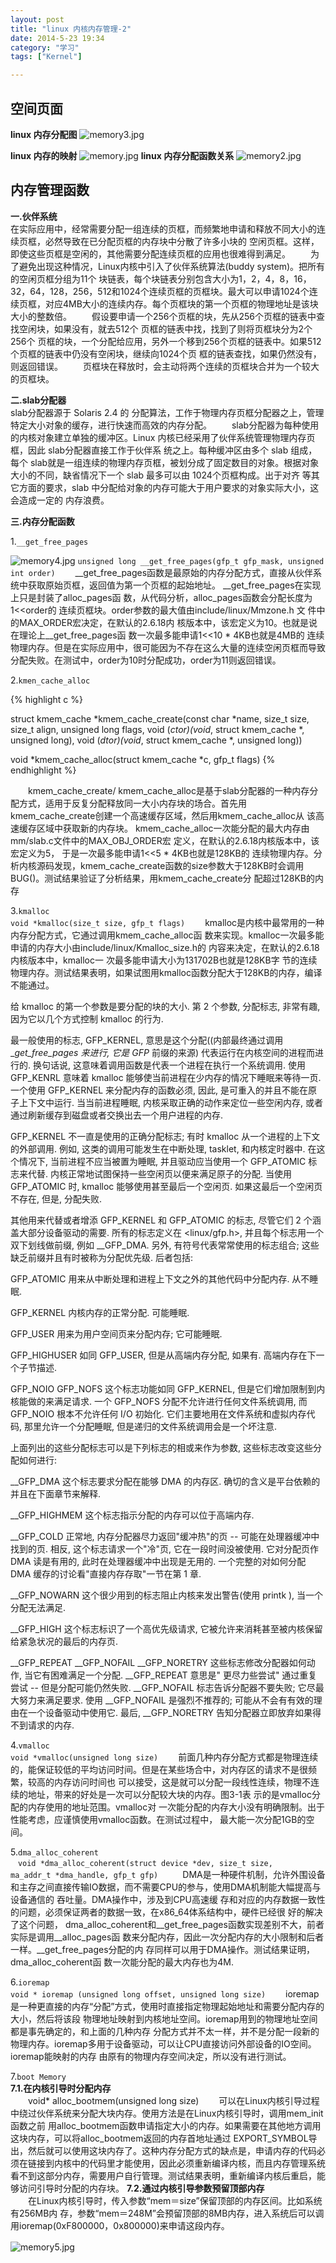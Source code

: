 ```yaml
---
layout: post
title: "linux 内核内存管理-2"
date: 2014-5-23 19:34
category: "学习"
tags: ["Kernel"]

---
```


## 空间页面 ##
__linux 内存分配图__
![memory3.jpg](/picture/memory3.jpg)

__linux 内存的映射__
![memory.jpg](/picture/memory.jpg)
__linux 内存分配函数关系__
![memory2.jpg](/picture/memory2.jpg)

## 内存管理函数 ##
__一.伙伴系统__                  
   在实际应用中，经常需要分配一组连续的页框，而频繁地申请和释放不同大小的连续页框，必然导致在已分配页框的内存块中分散了许多小块的 空闲页框。这样，即使这些页框是空闲的，其他需要分配连续页框的应用也很难得到满足。
　　为了避免出现这种情况，Linux内核中引入了伙伴系统算法(buddy system)。把所有的空闲页框分组为11个 块链表，每个块链表分别包含大小为1，2，4，8，16，32，64，128，256，512和1024个连续页框的页框块。最大可以申请1024个连 续页框，对应4MB大小的连续内存。每个页框块的第一个页框的物理地址是该块大小的整数倍。
　　假设要申请一个256个页框的块，先从256个页框的链表中查找空闲块，如果没有，就去512个 页框的链表中找，找到了则将页框块分为2个256个 页框的块，一个分配给应用，另外一个移到256个页框的链表中。如果512个页框的链表中仍没有空闲块，继续向1024个页 框的链表查找，如果仍然没有，则返回错误。
　　页框块在释放时，会主动将两个连续的页框块合并为一个较大的页框块。

__二.slab分配器__                  
   slab分配器源于 Solaris 2.4 的 分配算法，工作于物理内存页框分配器之上，管理特定大小对象的缓存，进行快速而高效的内存分配。
　　slab分配器为每种使用的内核对象建立单独的缓冲区。Linux 内核已经采用了伙伴系统管理物理内存页框，因此 slab分配器直接工作于伙伴系 统之上。每种缓冲区由多个 slab 组成，每个 slab就是一组连续的物理内存页框，被划分成了固定数目的对象。根据对象大小的不同，缺省情况下一个 slab 最多可以由 1024个页框构成。出于对齐 等其它方面的要求，slab 中分配给对象的内存可能大于用户要求的对象实际大小，这会造成一定的 内存浪费。

__三.内存分配函数__

1.`__get_free_pages`

![memory4.jpg](/picture/memory4.jpg)
`unsigned long __get_free_pages(gfp_t gfp_mask, unsigned int order)`
　　__get_free_pages函数是最原始的内存分配方式，直接从伙伴系统中获取原始页框，返回值为第一个页框的起始地址。 __get_free_pages在实现上只是封装了alloc_pages函 数，从代码分析，alloc_pages函数会分配长度为1<<order的 连续页框块。order参数的最大值由include/linux/Mmzone.h 文 件中的MAX_ORDER宏决定，在默认的2.6.18内 核版本中，该宏定义为10。也就是说在理论上__get_free_pages函 数一次最多能申请1<<10 * 4KB也就是4MB的 连续物理内存。但是在实际应用中，很可能因为不存在这么大量的连续空闲页框而导致分配失败。在测试中，order为10时分配成功，order为11则返回错误。

2.`kmen_cache_alloc`              

{% highlight c %}

struct kmem_cache *kmem_cache_create(const char *name, size_t size,
size_t align, unsigned long flags,
void (*ctor)(void*, struct kmem_cache *, unsigned long),
void (*dtor)(void*, struct kmem_cache *, unsigned long))

void *kmem_cache_alloc(struct kmem_cache *c, gfp_t flags)
{% endhighlight %}

　　kmem_cache_create/ kmem_cache_alloc是基于slab分配器的一种内存分配方式，适用于反复分配释放同一大小内存块的场合。首先用 kmem_cache_create创建一个高速缓存区域，然后用kmem_cache_alloc从 该高速缓存区域中获取新的内存块。 kmem_cache_alloc一次能分配的最大内存由mm/slab.c文件中的MAX_OBJ_ORDER宏 定义，在默认的2.6.18内核版本中，该宏定义为5， 于是一次最多能申请1<<5 * 4KB也就是128KB的 连续物理内存。分析内核源码发现，kmem_cache_create函数的size参数大于128KB时会调用BUG()。测试结果验证了分析结果，用kmem_cache_create分 配超过128KB的内存

3.`kmalloc`                        
`void *kmalloc(size_t size, gfp_t flags)`
　　kmalloc是内核中最常用的一种内存分配方式，它通过调用kmem_cache_alloc函 数来实现。kmalloc一次最多能申请的内存大小由include/linux/Kmalloc_size.h的 内容来决定，在默认的2.6.18内核版本中，kmalloc一 次最多能申请大小为131702B也就是128KB字 节的连续物理内存。测试结果表明，如果试图用kmalloc函数分配大于128KB的内存，编译不能通过。

给 kmalloc 的第一个参数是要分配的块的大小. 第 2 个参数, 分配标志, 非常有趣, 因为它以几个方式控制 kmalloc 的行为.

最一般使用的标志, GFP_KERNEL, 意思是这个分配((内部最终通过调用 __get_free_pages 来进行, 它是 GFP_ 前缀的来源) 代表运行在内核空间的进程而进行的. 换句话说, 这意味着调用函数是代表一个进程在执行一个系统调用. 使用 GFP_KENRL 意味着 kmalloc 能够使当前进程在少内存的情况下睡眠来等待一页. 一个使用 GFP_KERNEL 来分配内存的函数必须, 因此, 是可重入的并且不能在原子上下文中运行. 当当前进程睡眠, 内核采取正确的动作来定位一些空闲内存, 或者通过刷新缓存到磁盘或者交换出去一个用户进程的内存.

GFP_KERNEL 不一直是使用的正确分配标志; 有时 kmalloc 从一个进程的上下文的外部调用. 例如, 这类的调用可能发生在中断处理, tasklet, 和内核定时器中. 在这个情况下, 当前进程不应当被置为睡眠, 并且驱动应当使用一个 GFP_ATOMIC 标志来代替. 内核正常地试图保持一些空闲页以便来满足原子的分配. 当使用 GFP_ATOMIC 时, kmalloc 能够使用甚至最后一个空闲页. 如果这最后一个空闲页不存在, 但是, 分配失败.

其他用来代替或者增添 GFP_KERNEL 和 GFP_ATOMIC 的标志, 尽管它们 2 个涵盖大部分设备驱动的需要. 所有的标志定义在 <linux/gfp.h>, 并且每个标志用一个双下划线做前缀, 例如 __GFP_DMA. 另外, 有符号代表常常使用的标志组合; 这些缺乏前缀并且有时被称为分配优先级. 后者包括:

GFP_ATOMIC
用来从中断处理和进程上下文之外的其他代码中分配内存. 从不睡眠.

GFP_KERNEL
内核内存的正常分配. 可能睡眠.

GFP_USER
用来为用户空间页来分配内存; 它可能睡眠.

GFP_HIGHUSER
如同 GFP_USER, 但是从高端内存分配, 如果有. 高端内存在下一个子节描述.

GFP_NOIO
GFP_NOFS
这个标志功能如同 GFP_KERNEL, 但是它们增加限制到内核能做的来满足请求. 一个 GFP_NOFS 分配不允许进行任何文件系统调用, 而 GFP_NOIO 根本不允许任何 I/O 初始化. 它们主要地用在文件系统和虚拟内存代码, 那里允许一个分配睡眠, 但是递归的文件系统调用会是一个坏注意.

上面列出的这些分配标志可以是下列标志的相或来作为参数, 这些标志改变这些分配如何进行:

__GFP_DMA
这个标志要求分配在能够 DMA 的内存区. 确切的含义是平台依赖的并且在下面章节来解释.

__GFP_HIGHMEM
这个标志指示分配的内存可以位于高端内存.

__GFP_COLD
正常地, 内存分配器尽力返回"缓冲热"的页 -- 可能在处理器缓冲中找到的页. 相反, 这个标志请求一个"冷"页, 它在一段时间没被使用. 它对分配页作 DMA 读是有用的, 此时在处理器缓冲中出现是无用的. 一个完整的对如何分配 DMA 缓存的讨论看"直接内存存取"一节在第 1 章.

__GFP_NOWARN
这个很少用到的标志阻止内核来发出警告(使用 printk ), 当一个分配无法满足.

__GFP_HIGH
这个标志标识了一个高优先级请求, 它被允许来消耗甚至被内核保留给紧急状况的最后的内存页.

__GFP_REPEAT
__GFP_NOFAIL
__GFP_NORETRY
这些标志修改分配器如何动作, 当它有困难满足一个分配. __GFP_REPEAT 意思是" 更尽力些尝试" 通过重复尝试 -- 但是分配可能仍然失败. __GFP_NOFAIL 标志告诉分配器不要失败; 它尽最大努力来满足要求. 使用 __GFP_NOFAIL 是强烈不推荐的; 可能从不会有有效的理由在一个设备驱动中使用它. 最后, __GFP_NORETRY 告知分配器立即放弃如果得不到请求的内存.

4.`vmalloc`         
`void *vmalloc(unsigned long size)`
　　前面几种内存分配方式都是物理连续的，能保证较低的平均访问时间。但是在某些场合中，对内存区的请求不是很频繁，较高的内存访问时间也 可以接受，这是就可以分配一段线性连续，物理不连续的地址，带来的好处是一次可以分配较大块的内存。图3-1表 示的是vmalloc分配的内存使用的地址范围。vmalloc对 一次能分配的内存大小没有明确限制。出于性能考虑，应谨慎使用vmalloc函数。在测试过程中， 最大能一次分配1GB的空间。

5.`dma_alloc_coherent`            
`　void *dma_alloc_coherent(struct device *dev, size_t size,
　　ma_addr_t *dma_handle, gfp_t gfp) `
　　DMA是一种硬件机制，允许外围设备和主存之间直接传输IO数据，而不需要CPU的参与，使用DMA机制能大幅提高与设备通信的 吞吐量。DMA操作中，涉及到CPU高速缓 存和对应的内存数据一致性的问题，必须保证两者的数据一致，在x86_64体系结构中，硬件已经很 好的解决了这个问题， dma_alloc_coherent和__get_free_pages函数实现差别不大，前者实际是调用__alloc_pages函 数来分配内存，因此一次分配内存的大小限制和后者一样。__get_free_pages分配的内 存同样可以用于DMA操作。测试结果证明，dma_alloc_coherent函 数一次能分配的最大内存也为4M.

6.`ioremap`               
`void * ioremap (unsigned long offset, unsigned long size)`
　　ioremap是一种更直接的内存“分配”方式，使用时直接指定物理起始地址和需要分配内存的大小，然后将该段 物理地址映射到内核地址空间。ioremap用到的物理地址空间都是事先确定的，和上面的几种内存 分配方式并不太一样，并不是分配一段新的物理内存。ioremap多用于设备驱动，可以让CPU直接访问外部设备的IO空间。ioremap能映射的内存 由原有的物理内存空间决定，所以没有进行测试。

7.`boot Memory`             
__7.1.在内核引导时分配内存__                      
　　void* alloc_bootmem(unsigned long size)
　　可以在Linux内核引导过程中绕过伙伴系统来分配大块内存。使用方法是在Linux内核引导时，调用mem_init函数之前 用alloc_bootmem函数申请指定大小的内存。如果需要在其他地方调用这块内存，可以将alloc_bootmem返回的内存首地址通过 EXPORT_SYMBOL导 出，然后就可以使用这块内存了。这种内存分配方式的缺点是，申请内存的代码必须在链接到内核中的代码里才能使用，因此必须重新编译内核，而且内存管理系统 看不到这部分内存，需要用户自行管理。测试结果表明，重新编译内核后重启，能够访问引导时分配的内存块。
__7.2.通过内核引导参数预留顶部内存__                  
　　在Linux内核引导时，传入参数“mem＝size”保留顶部的内存区间。比如系统有256MB内 存，参数“mem＝248M”会预留顶部的8MB内存，进入系统后可以调用ioremap(0xF800000，0x800000)来申请这段内存。

![memory5.jpg](/picture/memory5.jpg)
　


